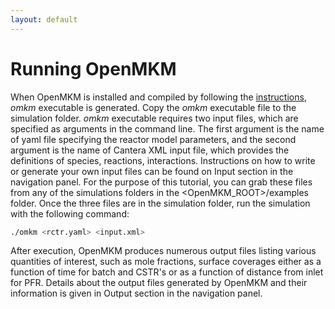 ```yaml
---
layout: default
---
```


# Running OpenMKM
When OpenMKM is installed and compiled by following the [instructions](install), *omkm* executable
is generated. Copy the *omkm* executable file to the simulation folder.
*omkm* executable requires two input files, which are specified as arguments in the command line. 
The first argument is the name of yaml file specifying the reactor model parameters, and the second argument
is the name of Cantera XML input file, which provides the definitions of species, reactions, interactions. 
Instructions on how to write or generate your own input files can be found on Input section in the navigation panel.
For the purpose of this tutorial, you can grab these files from any of the simulations folders in the 
\<OpenMKM\_ROOT\>/examples folder.
 Once the three files are in the simulation folder, run the simulation with the following command:

~~~ bash
./omkm <rctr.yaml> <input.xml>
~~~

After execution, OpenMKM produces numerous output files listing various quantities of interest, such 
as mole fractions, surface coverages either as a function of time for batch and CSTR's or as a function
of distance from inlet for PFR. Details about the output files generated by OpenMKM and their information
is given in Output section in the navigation panel.


